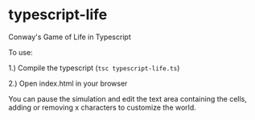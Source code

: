 # typescript-life
Conway's Game of Life in Typescript

To use:

1.) Compile the typescript (`tsc typescript-life.ts`)

2.) Open index.html in your browser

You can pause the simulation and edit the text area containing the cells, adding or removing x characters to customize the world.